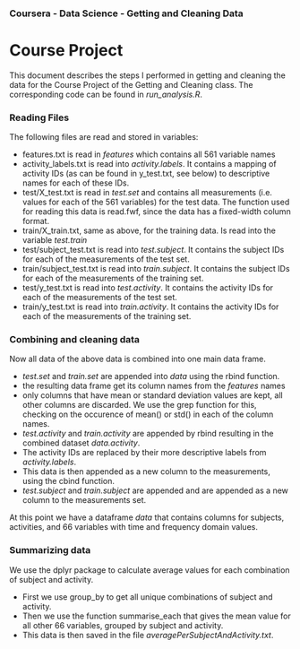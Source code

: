 ### Coursera - Data Science - Getting and Cleaning Data

# Course Project

This document describes the steps I performed in getting and cleaning the data for the Course Project of the Getting and Cleaning class. The corresponding code can be found in _run\_analysis.R_.

  ### Reading Files
  The following files are read and stored in variables:
  
  * features.txt is read in _features_ which contains all 561 variable names
  * activity\_labels.txt is read into _activity.labels_. It contains a mapping of activity IDs (as can be found in y_test.txt, see below) to descriptive names for each of these IDs.
  * test/X\_test.txt is read in _test.set_ and contains all measurements (i.e. values for each of the 561 variables) for the test data. The function used for reading this data is read.fwf, since the data has a fixed-width column format.
  * train/X\_train.txt, same as above, for the training data. Is read into the variable _test.train_
  * test/subject\_test.txt is read into _test.subject_. It contains the subject IDs for each of the measurements of the test set.
  * train/subject\_test.txt is read into _train.subject_. It contains the subject IDs for each of the measurements of the training set.
  * test/y\_test.txt is read into _test.activity_. It contains the activity IDs for each of the measurements of the test set.
  * train/y\_test.txt is read into _train.activity_. It contains the activity IDs for each of the measurements of the training set.
  
  ### Combining and cleaning data
  
  Now all data of the above data is combined into one main data frame.
  
  * _test.set_ and _train.set_ are appended into _data_ using the rbind function.
  * the resulting data frame get its column names from the _features_ names
  * only columns that have mean or standard deviation values are kept, all other columns are discarded. We use the grep function for this, checking on the occurence of mean() or std() in each of the column names.
  * _test.activity_ and _train.activity_ are appended by rbind resulting in the combined dataset _data.activity_.
  * The activity IDs are replaced by their more descriptive labels from _activity.labels_.
  * This data is then appended as a new column to the measurements, using the cbind function.
  * _test.subject_ and _train.subject_ are appended and are appended as a new column to the measurements set.

  At this point we have a dataframe _data_ that contains columns for subjects, activities, and 66 variables with time and frequency domain values.

  ### Summarizing data

  We use the dplyr package to calculate average values for each combination of subject and activity.
  
  * First we use group\_by to get all unique combinations of subject and activity.
  * Then we use the function summarise_each that gives the mean value for all other 66 variables, grouped by subject and activity.
  * This data is then saved in the file _averagePerSubjectAndActivity.txt_.  
